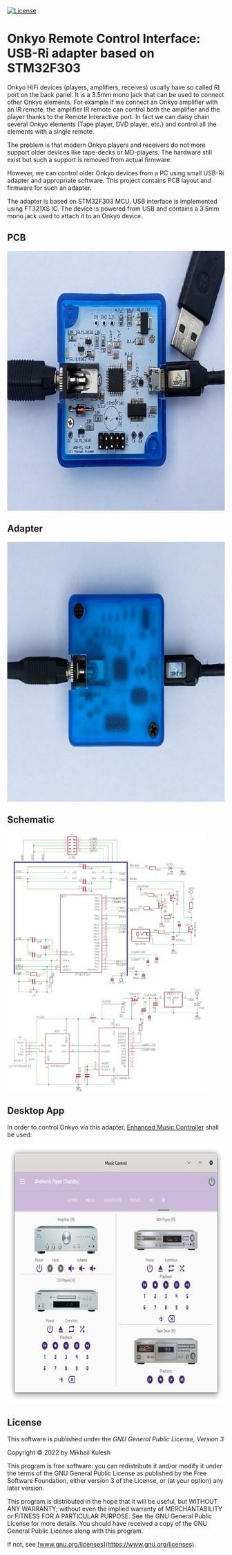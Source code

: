 [![License](https://img.shields.io/badge/license-GNU_GPLv3-orange.svg)](https://github.com/mkulesh/onkyoUsbRi/blob/main/LICENSE)

# Onkyo Remote Control Interface: USB-Ri adapter based on STM32F303

Onkyo HiFi devices (players, amplifiers, receives) usually have so called RI port on the back panel.  It is a 3.5mm mono jack that can be used to connect other Onkyo elements. For example if we connect an Onkyo amplifier with an IR remote, the amplifier IR remote can control both the amplifier and the player thanks to the Remote Interactive port. In fact we can daisy chain several Onkyo elements (Tape player, DVD player, etc.) and control all the elements with a single remote.

The problem is that modern Onkyo players and receivers do not more support older devices like tape-decks or MD-players. The hardware still exist but such a support is removed from actual firmware. 

However, we can control older Onkyo devices from a PC using small USB-Ri adapter and appropriate software. This project contains PCB layout and firmware for such an adapter.

The  adapter is based on  STM32F303 MCU. USB interface is implemented using FT321XS IC. The device is powered from USB and contains a 3.5mm mono jack used to attach it to an Onkyo device.

## PCB

<img src="https://raw.githubusercontent.com/mkulesh/onkyoUsbRi/main/images/pcb.jpg" align="center" height="600">

## Adapter

<img src="https://raw.githubusercontent.com/mkulesh/onkyoUsbRi/main/images/device.jpg" align="center" height="600">

## Schematic

<img src="https://raw.githubusercontent.com/mkulesh/onkyoUsbRi/main/images/schematic.png" align="center" height="600">

## Desktop App

In order to control Onkyo via this adapter, [Enhanced Music Controller](https://github.com/mkulesh/onpc) shall be used:

<img src="https://raw.githubusercontent.com/mkulesh/onkyoUsbRi/main/images/app.png" align="center" height="600">

## License

This software is published under the *GNU General Public License, Version 3*

Copyright © 2022 by Mikhail Kulesh

This program is free software: you can redistribute it and/or modify it under the terms of the GNU General Public License as
published by the Free Software Foundation, either version 3 of the License, or (at your option) any later version.

This program is distributed in the hope that it will be useful, but WITHOUT ANY WARRANTY; without even the implied warranty
of MERCHANTABILITY or FITNESS FOR A PARTICULAR PURPOSE.  See the GNU General Public License for more details. You should have
received a copy of the GNU General Public License along with this program.

If not, see [www.gnu.org/licenses](https://www.gnu.org/licenses).
